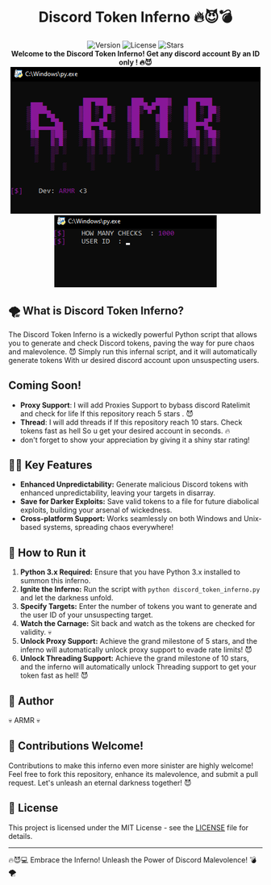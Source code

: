 <div align="center">
  <h1>Discord Token Inferno 🔥😈💣</h1>
  <img src="https://img.shields.io/badge/version-2.0-red.svg" alt="Version">
  <img src="https://img.shields.io/badge/license-MIT-blue.svg" alt="License">
  <img src= "https://img.shields.io/github/stars/xARMR/Discord-Token-Bruteforcer.svg" alt = "Stars">
</div>
<div align="center">
  <strong>Welcome to the Discord Token Inferno! Get any discord account By an ID only
  ! 🔥😈</strong>
</div>

<div align="center">
  <img src="image2.png" alt="Image Preview">
  <img src="image1.png" alt="Image Preview">
</div>

## 🌪️ What is Discord Token Inferno?

The Discord Token Inferno is a wickedly powerful Python script that allows you to generate and check Discord tokens, paving the way for pure chaos and malevolence. 😈 Simply run this infernal script, and it will automatically generate tokens With ur desired discord account upon unsuspecting users.

## Coming Soon!
- **Proxy Support**: I will add Proxies Support to bybass discord Ratelimit and check for life If this repository reach 5 stars . 😈
- **Thread**: I will add threads if If this repository reach 10 stars. Check tokens fast as hell So u get your desired account in seconds. 🔥
- don't forget to show your appreciation by giving it a shiny star rating!
## 🦹‍♂️ Key Features

- **Enhanced Unpredictability:** Generate malicious Discord tokens with enhanced unpredictability, leaving your targets in disarray.
- **Save for Darker Exploits:** Save valid tokens to a file for future diabolical exploits, building your arsenal of wickedness.
- **Cross-platform Support:** Works seamlessly on both Windows and Unix-based systems, spreading chaos everywhere!

## 📝 How to Run it

1. **Python 3.x Required:** Ensure that you have Python 3.x installed to summon this inferno.
2. **Ignite the Inferno:** Run the script with `python discord_token_inferno.py` and let the darkness unfold.
3. **Specify Targets:** Enter the number of tokens you want to generate and the user ID of your unsuspecting target.
4. **Watch the Carnage:** Sit back and watch as the tokens are checked for validity. 💀
5. **Unlock Proxy Support:** Achieve the grand milestone of 5 stars, and the inferno will automatically unlock proxy support to evade rate limits! 😈
6. **Unlock Threading Support:** Achieve the grand milestone of 10 stars, and the inferno will automatically unlock Threading support to get your token fast as hell! 😈


## 👑 Author

💀 ARMR 💀

## 🌟 Contributions Welcome!

Contributions to make this inferno even more sinister are highly welcome! Feel free to fork this repository, enhance its malevolence, and submit a pull request. Let's unleash an eternal darkness together! 😈

## 📄 License

This project is licensed under the MIT License - see the [LICENSE](LICENSE) file for details.

---

🔥😈💻 Embrace the Inferno! Unleash the Power of Discord Malevolence! 💣🌪️

